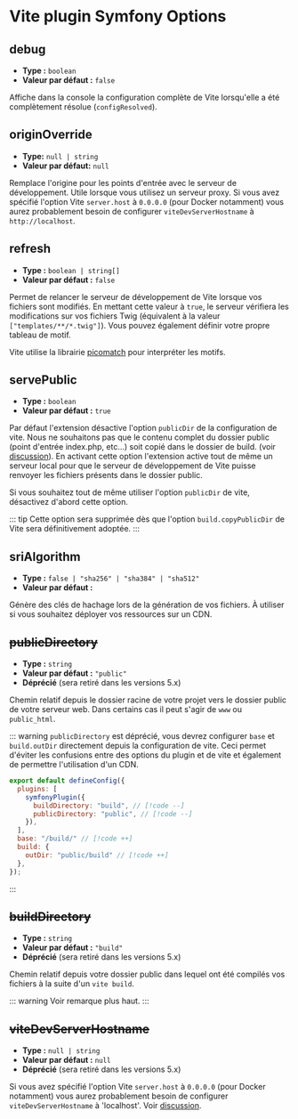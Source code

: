 # Vite plugin Symfony Options

## debug

- **Type :** `boolean`
- **Valeur par défaut :** `false`

Affiche dans la console la configuration complète de Vite lorsqu'elle a été complètement résolue (`configResolved`).

## originOverride

- **Type:** `null | string`
- **Valeur par défaut:** `null`

Remplace l'origine pour les points d'entrée avec le serveur de développement. Utile lorsque vous utilisez un serveur proxy. Si vous avez spécifié l'option Vite `server.host` à `0.0.0.0` (pour Docker notamment) vous aurez probablement besoin de configurer `viteDevServerHostname` à `http://localhost`.

## refresh

- **Type :** `boolean | string[]`
- **Valeur par défaut :** `false`

Permet de relancer le serveur de développement de Vite lorsque vos fichiers sont modifiés. En mettant cette valeur à `true`, le serveur vérifiera les modifications sur vos fichiers Twig (équivalent à la valeur `["templates/**/*.twig"]`). Vous pouvez également définir votre propre tableau de motif.

Vite utilise la librairie [picomatch](https://github.com/micromatch/picomatch) pour interpréter les motifs.

## servePublic

- **Type :** `boolean`
- **Valeur par défaut :** `true`

Par défaut l'extension désactive l'option `publicDir` de la configuration de vite. Nous ne souhaitons pas que le contenu complet du dossier public (point d'entrée index.php, etc...) soit copié dans le dossier de build. (voir [discussion](https://github.com/lhapaipai/vite-bundle/issues/17)). En activant cette option l'extension active tout de même un serveur local pour que le serveur de développement de Vite puisse renvoyer les fichiers présents dans le dossier public.

Si vous souhaitez tout de même utiliser l'option `publicDir` de vite, désactivez d'abord cette option.

::: tip
Cette option sera supprimée dès que l'option `build.copyPublicDir` de Vite sera définitivement adoptée.
:::


## sriAlgorithm

- **Type :** `false | "sha256" | "sha384" | "sha512"`
- **Valeur par défaut :**

Génère des clés de hachage lors de la génération de vos fichiers. À utiliser si vous souhaitez déployer vos ressources sur un CDN.


## <del>publicDirectory</del>

- **Type :** `string`
- **Valeur par défaut :** `"public"`
- **Déprécié** (sera retiré dans les versions 5.x)

Chemin relatif depuis le dossier racine de votre projet vers le dossier public de votre serveur web. Dans certains cas il peut s'agir de `www` ou `public_html`.

::: warning
`publicDirectory` est déprécié, vous devrez configurer `base` et `build.outDir` directement depuis la configuration de vite. Ceci permet d'éviter les confusions entre des options du plugin et de vite et également de permettre l'utilisation d'un CDN.
```js
export default defineConfig({
  plugins: [
    symfonyPlugin({
      buildDirectory: "build", // [!code --]
      publicDirectory: "public", // [!code --]
    }),
  ],
  base: "/build/" // [!code ++]
  build: {
    outDir: "public/build" // [!code ++]
  },
});
```
:::

## <del>buildDirectory</del>

- **Type :** `string`
- **Valeur par défaut :** `"build"`
- **Déprécié** (sera retiré dans les versions 5.x)

Chemin relatif depuis votre dossier public dans lequel ont été compilés vos fichiers à la suite d'un `vite build`.

::: warning
Voir remarque plus haut.
:::


## <del>viteDevServerHostname</del>

- **Type :** `null | string`
- **Valeur par défaut :** `null`
- **Déprécié** (sera retiré dans les versions 5.x)

Si vous avez spécifié l'option Vite `server.host` à `0.0.0.0` (pour Docker notamment) vous aurez probablement besoin de configurer `viteDevServerHostname` à 'localhost'. Voir [discussion](https://github.com/lhapaipai/vite-bundle/issues/26).

